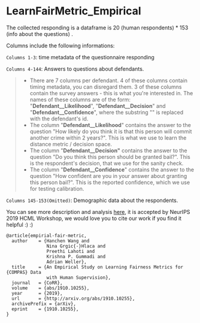 # LearnFairMetric_Empirical
The collected responding is a dataframe is 20 (human respondents) * 153 (info about the questions) .

Columns include the following informations:

`Columns 1-3`: time metadata of the questionnaire responding

`Columns 4-144`: Answers to questions about defendants.

> * There are 7 columns per defendant. 4 of these columns contain timing metadata, you can disregard them. 3 of these columns contain the survey answers - this is what you're interested in. The names of these columns are of the form: "**Defendant_<ID>_Likelihood**", "**Defendant_<ID>_Decision**" and "**Defendant_<ID>_Confidence**", where the substring "<ID>" is replaced with the defendant's id.
> *  The column "**Defendant_<ID>_Likelihood**" contains the answer to the question "How likely do you think it is that this person will commit another crime within 2 years?". This is what we use to learn the distance metric / decision space.
> * The column "**Defendant_<ID>_Decision"** contains the answer to the question "Do you think this person should be granted bail?". This is the respondent's decision, that we use for the sanity check.
> *  The column "**Defendant_<ID>_Confidence**" contains the answer to the question "How confident are you in your answer about granting this person bail?". This is the reported confidence, which we use for testing calibration.



`Columns 145-153(Omitted)`: Demographic data about the respondents.



You can see more description and analysis [here](https://arxiv.org/abs/1910.10255), it is accepted by NeurIPS 2019 HCML Workshop, we would love you to cite our work if you find it helpful :) :)

```
@article{empirial-fair-metric,
  author    = {Hanchen Wang and
               Nina Grgic{-}Hlaca and
               Preethi Lahoti and
               Krishna P. Gummadi and
               Adrian Weller},
  title     = {An Empirical Study on Learning Fairness Metrics for {COMPAS} Data
               with Human Supervision},
  journal   = {CoRR},
  volume    = {abs/1910.10255},
  year      = {2019},
  url       = {http://arxiv.org/abs/1910.10255},
  archivePrefix = {arXiv},
  eprint    = {1910.10255},
}
```

